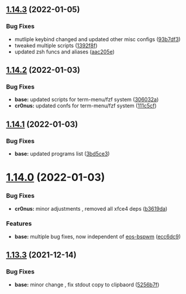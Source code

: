 ## [1.14.3](https://github.com/umgbhalla/dotstow/compare/v1.14.2...v1.14.3) (2022-01-05)


### Bug Fixes

* mutliple keybind changed and updated other misc configs ([93b7df3](https://github.com/umgbhalla/dotstow/commit/93b7df3e827fbf77d78b8f25dd5be8834e1b135f))
* tweaked multiple scripts ([1392f8f](https://github.com/umgbhalla/dotstow/commit/1392f8ff09bbd6b486bec3b062ff477931438fda))
* updated zsh funcs and aliases ([aac205e](https://github.com/umgbhalla/dotstow/commit/aac205ecba37aaf4fccab639225634394e2c4811))



## [1.14.2](https://github.com/umgbhalla/dotstow/compare/v1.14.1...v1.14.2) (2022-01-03)


### Bug Fixes

* **base:** updated scripts for term-menu/fzf system ([306032a](https://github.com/umgbhalla/dotstow/commit/306032a2f6ea6ec2d492284ab507d3c91fd3d9f0))
* **cr0nus:** updated confs for term-menu/fzf system ([111c5cf](https://github.com/umgbhalla/dotstow/commit/111c5cf46d35759d8dd8312023ebcff4964d43fc))



## [1.14.1](https://github.com/umgbhalla/dotstow/compare/v1.14.0...v1.14.1) (2022-01-03)


### Bug Fixes

* **base:** updated programs list ([3bd5ce3](https://github.com/umgbhalla/dotstow/commit/3bd5ce35b0d1e023f97457c75d40a9c798513f40))



# [1.14.0](https://github.com/umgbhalla/dotstow/compare/v1.13.3...v1.14.0) (2022-01-03)


### Bug Fixes

* **cr0nus:** minor adjustments , removed all xfce4 deps ([b3619da](https://github.com/umgbhalla/dotstow/commit/b3619da20c9b8a0097fc2190c80aae0aeafc61a0))


### Features

* **base:** multiple bug fixes, now independent of [eos-bspwm](https://github.com/EndeavourOS-Community-Editions/bspwm) ([ecc6dc9](https://github.com/umgbhalla/dotstow/commit/ecc6dc94455e036991f9a453eafa7f994f5e1120))



## [1.13.3](https://github.com/umgbhalla/dotstow/compare/v1.13.2...v1.13.3) (2021-12-14)


### Bug Fixes

* **base:** minor change , fix stdout copy to clipbaord ([5256b7f](https://github.com/umgbhalla/dotstow/commit/5256b7f4f4099bc41dfb5108793e224f36442bea))



